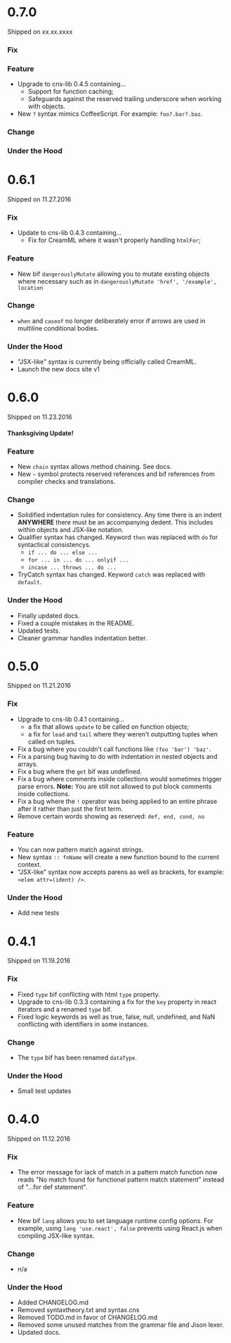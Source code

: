 0.7.0
=====

Shipped on xx.xx.xxxx

### Fix


### Feature

- Upgrade to cns-lib 0.4.5 containing...
  - Support for function caching;
  - Safeguards against the reserved trailing underscore when working with objects.
- New `?` syntax mimics CoffeeScript. For example: `foo?.bar?.baz`.

### Change


### Under the Hood


0.6.1
=====

Shipped on 11.27.2016

### Fix

- Update to cns-lib 0.4.3 containing...
  - Fix for CreamML where it wasn't properly handling `htmlFor`;

### Feature

- New bif `dangerouslyMutate` allowing you to mutate existing objects where necessary such as in `dangerouslyMutate 'href', '/example', location`

### Change

- `when` and `caseof` no longer deliberately error if arrows are used in multiline conditional bodies.

### Under the Hood

- "JSX-like" syntax is currently being officially called CreamML.
- Launch the new docs site v1


0.6.0
=====

Shipped on 11.23.2016

#### Thanksgiving Update!

### Feature

- New `chain` syntax allows method chaining. See docs.
- New `~` symbol protects reserved references and bif references from compiler checks and translations.

### Change

- Solidified indentation rules for consistency. Any time there is an indent **ANYWHERE** there must be an accompanying dedent. This includes within objects and JSX-like notation.
- Qualifier syntax has changed. Keyword `then` was replaced with `do` for syntactical consistencys.
  - `if ... do ... else ...`
  - `for ... in ... do ... onlyif ...`
  - `incase ... throws ... do ...`
- TryCatch syntax has changed. Keyword `catch` was replaced with `default`.

### Under the Hood

- Finally updated docs.
- Fixed a couple mistakes in the README.
- Updated tests.
- Cleaner grammar handles indentation better.


0.5.0
=====

Shipped on 11.21.2016

### Fix

- Upgrade to cns-lib 0.4.1 containing...
  - a fix that allows `update` to be called on function objects;
  - a fix for `lead` and `tail` where they weren't outputting tuples when called on tuples.
- Fix a bug where you couldn't call functions like `(foo 'bar') 'baz'`.
- Fix a parsing bug having to do with indentation in nested objects and arrays.
- Fix a bug where the `get` bif was undefined.
- Fix a bug where comments inside collections would sometimes trigger parse errors. **Note:** You are still not allowed to put block comments inside collections.
- Fix a bug where the `!` operator was being applied to an entire phrase after it rather than just the first term.
- Remove certain words showing as reserved: `def, end, cond, no`

### Feature

- You can now pattern match against strings.
- New syntax `:: fnName` will create a new function bound to the current context.
- "JSX-like" syntax now accepts parens as well as brackets, for example:  `<elem attr=(ident) />`.

### Under the Hood

- Add new tests


0.4.1
=====

Shipped on 11.19.2016

### Fix

- Fixed `type` bif conflicting with html `type` property.
- Upgrade to cns-lib 0.3.3 containing a fix for the `key` property in react iterators and a renamed `type` bif.
- Fixed logic keywords as well as true, false, null, undefined, and NaN conflicting with identifiers in some instances.

### Change

- The `type` bif has been renamed `dataType`.

### Under the Hood

- Small test updates


0.4.0
=====

Shipped on 11.12.2016

### Fix

- The error message for lack of match in a pattern match function now reads "No match found for functional pattern match statement" instead of "...for def statement".

### Feature

- New bif `lang` allows you to set language runtime config options. For example, using `lang 'use.react', false` prevents using React.js when compiling JSX-like syntax.

### Change

- n/a

### Under the Hood

- Added CHANGELOG.md
- Removed syntaxtheory.txt and syntax.cns
- Removed TODO.md in favor of CHANGELOG.md
- Removed some unused matches from the grammar file and Jison lexer.
- Updated docs.
